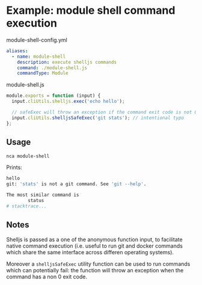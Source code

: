 # Example: module shell command execution

module-shell-config.yml
```yml
aliases:
  - name: module-shell
    description: execute shelljs commands
    command: ./module-shell.js
    commandType: Module
```

module-shell.js
```js
module.exports = function (input) {
  input.cliUtils.shelljs.exec('echo hello');

  // safeExec will throw an exception if the command exit code is not 0
  input.cliUtils.shelljsSafeExec('git stats'); // intentional typo
};
```


## Usage

```bash
nca module-shell
```

Prints:
```bash
hello
git: 'stats' is not a git command. See 'git --help'.

The most similar command is
        status
# stacktrace...
```


## Notes

Shelljs is passed as a one of the anonymous function input, to facilitate native command execution (i.e. useful to run git and docker commands which share the same interface across differen operating systems).

Moreover a `shelljsSafeExec` utility function can be used to run commands which can potentially fail: the function will throw an exception when the command has a non 0 exit code.
